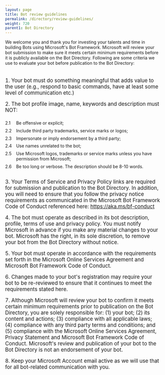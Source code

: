 ```yaml
---
layout: page
title: Bot review guidelines
permalink: /directory/review-guidelines/
weight: 720
parent1: Bot Directory
---
```


<style>
      ol.list-counter {
        padding:1ex 0;
        counter-reset: category;
        list-style-position: inside;
      }
      ol.list-counter > li {
        font-size: larger;
        margin-top: 1rem;
        margin-bottom: 1rem;
        counter-increment: category;
      }
      
      ol.list-counter ol {
        padding:1ex 0;
        list-style-type: decimal;
        list-style-position: inside;
        margin-left: 2em;
        margin-bottom: 1em;        
      }
      ol.list-counter ol li {
        position: relative;        
        display: block;
        counter-increment: item;
        padding-left: 1ex;
        padding-bottom: 1ex;
      }
      
      ol.list-counter ol li:firt-child {
        position: relative;        
        display: block;
        counter-reset: item;
      }
      
      ol.list-counter  ol  li:before {
        position: absolute;        
        content: counter(category)'.'counter(item);
        left: -2em;
        text-align: right;        
      }

    </style>

We welcome you and thank you for investing your talents and time in building Bots using Microsoft's Bot Framework. Microsoft will review your bot submission to make sure it meets certain minimum requirements before it is publicly available on the Bot Directory. Following are some criteria we use to evaluate your bot before publication to the Bot Directory:  

<section>
    <ol class="list-counter">
<li>Your bot must do something meaningful that adds value to the user (e.g., respond to basic commands, have at least some level of communication etc.)</li>

<li>The bot profile image, name, keywords and description must NOT:</li>
<ol>
<li>Be offensive or explicit;</li>
<li>Include third party trademarks, service marks or logos;</li>
<li>Impersonate or imply endorsement by a third party; </li>
<li>Use names unrelated to the bot;</li>
<li>Use Microsoft logos, trademarks or service marks unless you have permission from Microsoft;</li>
<li>Be too long or verbose. The description should be 8-10 words.</li>
</ol>
<li>Your Terms of Service and Privacy Policy links are required for submission and publication to the Bot Directory. In addition, you will need to ensure that you follow the privacy notice requirements as communicated in the Microsoft Bot Framework Code of Conduct referenced here: <a href="https://aka.ms/bf-conduct">https://aka.ms/bf-conduct</a></li>

<li>The bot must operate as described in its bot description, profile, terms of use and privacy policy. You must notify Microsoft in advance if you make any material changes to your bot.  Microsoft has the right, in its sole discretion, to remove your bot from the Bot Directory without notice. </li>

<li>Your bot must operate in accordance with the requirements set forth in the Microsoft Online Services Agreement and Microsoft Bot Framework Code of Conduct.</li>

<li>Changes made to your bot's registration may require your bot to be re-reviewed to ensure that it continues to meet the requirements stated here.</li>

<li>Although Microsoft will review your bot to confirm it meets certain minimum requirements prior to publication on the Bot Directory, you are solely responsible for: (1) your bot; (2) its content and actions; (3) compliance with all applicable laws; (4) compliance with any third party terms and conditions; and (5) compliance with the Microsoft Online Services Agreement, Privacy Statement and Microsoft Bot Framework Code of Conduct.  Microsoft's review and publication of your bot to the Bot Directory is not an endorsement of your bot.  </lI>
 
<li>Keep your Microsoft Account email active as we will use that for all bot-related communication with you.</li>
    </ol>
  </section>